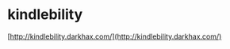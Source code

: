 <!--
id: 2079715684
link: http://tumblr.atmos.org/post/2079715684/kindlebility
slug: kindlebility
date: Thu Dec 02 2010 23:04:34 GMT-0800 (PST)
publish: 2010-12-02
tags: 
title: kindlebility
-->


kindlebility
============

[http://kindlebility.darkhax.com/](http://kindlebility.darkhax.com/)

